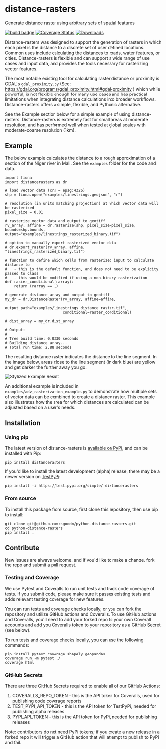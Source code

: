 # distance-rasters

Generate distance raster using arbitrary sets of spatial features

[![build badge](https://github.com/sgoodm/python-distance-rasters/actions/workflows/test-with-coverage.yml/badge.svg)](https://github.com/sgoodm/python-distance-rasters/actions/workflows/test-and-coverage.yml)
[![Coverage Status](https://coveralls.io/repos/github/sgoodm/python-distance-rasters/badge.svg)](https://coveralls.io/github/sgoodm/python-distance-rasters)
[![Downloads](https://static.pepy.tech/personalized-badge/distancerasters?period=total&units=international_system&left_color=lightgrey&right_color=brightgreen&left_text=Downloads)](https://pepy.tech/project/distancerasters)


Distance-rasters was designed to support the generation of rasters in which each pixel is the distance to a discrete set of user defined locations. Common uses include calculating the distances to roads, water features, or cities. Distance-rasters is flexible and can support a wide range of use cases and input data, and provides the tools necessary for rasterizing vector features.

The most notable existing tool for calculating raster distance or proximity is GDAL's `gdal_proximity.py` (See: https://gdal.org/programs/gdal_proximity.html#gdal-proximity
) which while powerful, is not flexible enough for many use cases and has practical limitations when integrating distance calculations into broader workflows. Distance-rasters offers a simple, flexible, and Pythonic alternative.

See the Example section below for a simple example of using distance-rasters. Distance-rasters is extremely fast for small areas at moderate resolution, and has performed well when tested at global scales with moderate-coarse resolution (1km).


## Example

The below example calculates the distance to a rough approximation of a section of the Niger river in Mali. See the `examples` folder for the code and data.

```
import fiona
import distancerasters as dr

# load vector data (crs = epsg:4326)
shp = fiona.open("examples/linestrings.geojson", "r")

# resolution (in units matching projection) at which vector data will be rasterized
pixel_size = 0.01

# rasterize vector data and output to geotiff
rv_array, affine = dr.rasterize(shp, pixel_size=pixel_size, bounds=shp.bounds, output="examples/linestrings_rasterized_binary.tif")

# option to manually export rasterized vector data
# dr.export_raster(rv_array, affine, "linestrings_rasterized_binary.tif")

# function to define which cells from rasterized input to calculate distance to
#   - this is the default function, and does not need to be explicity passed to class
#   - this would be modified if using a non-binary rasterization
def raster_conditional(rarray):
    return (rarray == 1)

# generate distance array and output to geotiff
my_dr = dr.DistanceRaster(rv_array, affine=affine,
                          output_path="examples/linestrings_distance_raster.tif",
                          conditional=raster_conditional)

# dist_array = my_dr.dist_array

# Output:
#
# Tree build time: 0.0330 seconds
# Building distance array...
# Total run time: 2.88 seconds
```

The resulting distance raster indicates the distance to the line segment. In the image below, areas close to the line segment (in dark blue) are yellow and get darker the further away you go.

![Stylized Example Result](examples/styled_example_result.png)

An additional example is included in  `examples/adv_rasterization_example.py` to demonstrate how multiple sets of vector data can be combined to create a distance raster. This example also illustrates how the area for which distances are calculated can be adjusted based on a user's needs.


## Installation


### Using pip

The latest version of distance-rasters is [available on PyPi](https://pypi.org/project/distancerasters/), and can be installed with Pip:
```
pip install distancerasters
```

If you'd like to install the latest development (alpha) release, there may be a newer version on [TestPyPi](https://test.pypi.org/project/distancerasters/):
```
pip install -i https://test.pypi.org/simple/ distancerasters
```

### From source

To install this package from source, first clone this repository, then use pip to install:
```
git clone git@github.com:sgoodm/python-distance-rasters.git
cd python-distance-rasters
pip install .
```



## Contribute

New issues are always welcome, and if you'd like to make a change, fork the repo and submit a pull request.


### Testing and Coverage

We use Pytest and Coveralls to run unit tests and track code coverage of tests. If you submit code, please make sure it passes existing tests and adds relevant testing coverage for new features.

You can run tests and coverage checks locally, or you can fork the repository and utilize GitHub actions and Coveralls. To use GitHub actions and Coveralls, you'll need to add your forked repo to your own Coverall accounts and add you Coveralls token to your repository as a GitHub Secret (see below).


To run tests and coverage checks locally, you can use the following commands:
```
pip install pytest coverage shapely geopandas
coverage run -m pytest ./
coverage html
```

### GitHub Secrets

There are three GitHub Secrets required to enable all of our GitHub Actions:
1. COVERALLS_REPO_TOKEN - this is the API token for Coveralls, used for publishing code coverage reports
2. TEST_PYPI_API_TOKEN - this is the API token for TestPyPi, needed for publishing alpha releases
3. PYPI_API_TOKEN - this is the API token for PyPi, needed for publishing releases

Note: contributors do not need PyPi tokens; if you create a new release in a forked repo it will trigger a GitHub action that will attempt to publish to PyPi and fail.